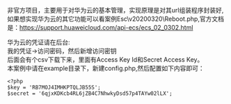 非官方项目，主要用于对华为云的基本管理，实现原理是对其url组装程序封装好,如果想实现华为云的其它功能可以看案例Esc\v20200320\Reboot.php,官方文档是：https://support.huaweicloud.com/api-ecs/ecs_02_0302.html  

华为云的凭证请在后台:  
我的凭证->访问密码，然后新增访问密钥  
后面会有个csv下载下来，里面有Access Key Id和Secret Access Key。  
本案例中请在example目录下，新建config.php,然后配置如下内容即可：  
```
<?php  
$key = 'RB7MOJ4IMHKPTQLJB55S';  
$secret = '6qjxKDKcb4RL6jZB4C7NhwkyDsd57p4TAYw02lLX';
```  